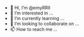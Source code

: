 - 👋 Hi, I’m @emyRRII
- 👀 I’m interested in ...
- 🌱 I’m currently learning ...
- 💞️ I’m looking to collaborate on ...
- 📫 How to reach me ...

<!---
emyRRII/emyRRII is a ✨ special ✨ repository because its `README.md` (this file) appears on your GitHub profile.
You can click the Preview link to take a look at your changes.
--->
